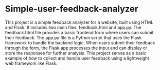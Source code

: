 # Simple-user-feedback-analyzer
This project is a simple feedback analyzer for a website, built using HTML and Flask. It includes two main files: feedback.html and app.py. The feedback.html file provides a basic frontend form where users can submit their feedback. The app.py file is a Python script that uses the Flask framework to handle the backend logic. When users submit their feedback through the form, the Flask app processes the input and can display or store the responses for further analysis. This project serves as a basic example of how to collect and handle user feedback using a lightweight web framework like Flask.
